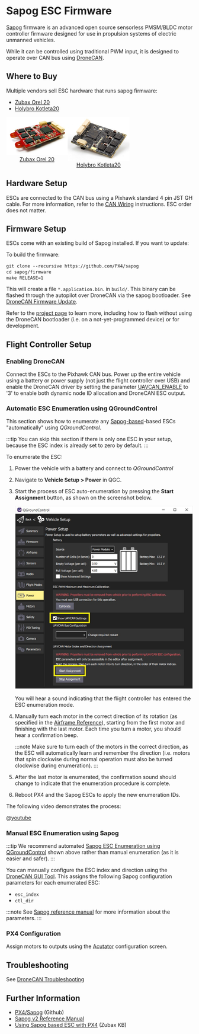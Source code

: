 # Sapog ESC Firmware

[Sapog](https://github.com/PX4/sapog#px4-sapog) firmware is an advanced open source sensorless PMSM/BLDC motor controller firmware designed for use in propulsion systems of electric unmanned vehicles.

While it can be controlled using traditional PWM input, it is designed to operate over CAN bus using [DroneCAN](README.md).

## Where to Buy

Multiple vendors sell ESC hardware that runs sapog firmware:
* [Zubax Orel 20](https://zubax.com/products/orel_20)
* [Holybro Kotleta20](https://holybro.com/products/kotleta20)

<style>
#image_container {
  height: 100%;
  width: 100%;
  display: flex;
}
.image_column {
  width: 33%;
  text-align: center;
}

</style>

<div id="image_container">

  <div class="image_column">
  <img src="../../assets/peripherals/esc_uavcan_zubax_orel20/orel20_top.jpg" alt="Orel20 - Top"/><br><a href="https://zubax.com/products/orel_20">Zubax Orel 20</a>
  </div>

  <div class="image_column">
    <img src="../../assets/peripherals/esc_uavcan_holybro_kotleta20/kotleta20_top.jpg" alt="Holybro Kotleta20 top" /><br><a href="https://holybro.com/products/kotleta20">Holybro Kotleta20</a>
  </div>

</div>

## Hardware Setup

ESCs are connected to the CAN bus using a Pixhawk standard 4 pin JST GH cable. For more information, refer to the [CAN Wiring](../can/README.md#wiring) instructions. ESC order does not matter.

## Firmware Setup

ESCs come with an existing build of Sapog installed. If you want to update:

To build the firmware:

```
git clone --recursive https://github.com/PX4/sapog
cd sapog/firmware
make RELEASE=1
```

This will create a file `*.application.bin`. in `build/`. This binary can be flashed through the autopilot over DroneCAN via the sapog bootloader. See [DroneCAN Firmware Update](README.md#firmware-update).

Refer to the [project page](https://github.com/PX4/sapog) to learn more, including how to flash without using the DroneCAN bootloader (i.e. on a not-yet-programmed device) or for development.

## Flight Controller Setup

### Enabling DroneCAN

Connect the ESCs to the Pixhawk CAN bus. Power up the entire vehicle using a battery or power supply (not just the flight controller over USB) and enable the DroneCAN driver by setting the parameter [UAVCAN_ENABLE](../advanced_config/parameter_reference.md#UAVCAN_ENABLE) to '3' to enable both dynamic node ID allocation and DroneCAN ESC output.


### Automatic ESC Enumeration using QGroundControl

This section shows how to enumerate any [Sapog-based](https://github.com/PX4/sapog#px4-sapog)-based ESCs "automatically" using *QGroundControl*.

:::tip
You can skip this section if there is only one ESC in your setup, because the ESC index is already set to zero by default.
:::

To enumerate the ESC:
1. Power the vehicle with a battery and connect to *QGroundControl*
2. Navigate to **Vehicle Setup > Power** in QGC.
3. Start the process of ESC auto-enumeration by pressing the **Start Assignment** button, as shown on the screenshot below.

   ![QGC - DroneCAN ESC auto-enumeration](../../assets/peripherals/esc_qgc/qgc_uavcan_settings.jpg)

   You will hear a sound indicating that the flight controller has entered the ESC enumeration mode.
4. Manually turn each motor in the correct direction of its rotation (as specified in the [Airframe Reference](../airframes/airframe_reference.md)), starting from the first motor and finishing with the last motor. Each time you turn a motor, you should hear a confirmation beep.

   :::note
Make sure to turn each of the motors in the correct direction, as the ESC will automatically learn and remember the direction (i.e. motors that spin clockwise during normal operation must also be turned clockwise during enumeration).
:::

5. After the last motor is enumerated, the confirmation sound should change to indicate that the enumeration procedure is complete.
6. Reboot PX4 and the Sapog ESCs to apply the new enumeration IDs.

The following video demonstrates the process:

@[youtube](https://www.youtube.com/watch?v=4nSa8tvpbgQ)

### Manual ESC Enumeration using Sapog

:::tip
We recommend automated [Sapog ESC Enumeration using QGroundControl](#automatic-esc-enumeration-using-qgroundcontrol) shown above rather than manual enumeration (as it is easier and safer).
:::

You can manually configure the ESC index and direction using the [DroneCAN GUI Tool](https://dronecan.github.io/GUI_Tool/Overview/). This assigns the following Sapog configuration parameters for each enumerated ESC:
- `esc_index`
- `ctl_dir`

:::note
See [Sapog reference manual](https://files.zubax.com/products/io.px4.sapog/Sapog_v2_Reference_Manual.pdf) for more information about the parameters.
:::

### PX4 Configuration

Assign motors to outputs using the [Acutator](../config/actuators.md#actuator-testing) configuration screen.


## Troubleshooting

See [DroneCAN Troubleshooting](README.md#troubleshooting)

## Further Information
* [PX4/Sapog](https://github.com/PX4/sapog#px4-sapog) (Github)
* [Sapog v2 Reference Manual](https://files.zubax.com/products/io.px4.sapog/Sapog_v2_Reference_Manual.pdf)
* [Using Sapog based ESC with PX4](https://kb.zubax.com/display/MAINKB/Using+Sapog-based+ESC+with+PX4) (Zubax KB)
